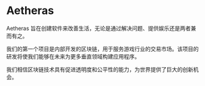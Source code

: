 # Aetheras


Aetheras 旨在创建软件来改善生活，无论是通过解决问题、提供娱乐还是两者兼而有之。

我们的第一个项目是内部开发的区块链，用于服务游戏行业的交易市场。该项目的研发将使我们能够在未来为更多垂直领域构建应用程序。

我们相信区块链技术具有促进透明度和公平性的能力，为世界提供了巨大的创新机会。
